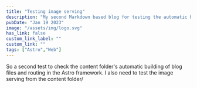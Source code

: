 ```yaml
---
title: "Testing image serving"
description: "My second Markdown based blog for testing the automatic build from Markdown to HTML."
pubDate: "Jan 19 2023"
image: "/assets/img/logo.svg"
has_link: false
custom_link_label: ""
custom_link: ""
tags: ["Astro","Web"]
---
```


So a second test to check the content folder's automatic building of blog files and routing in the Astro framework.
I also need to test the image serving from the content folder/
